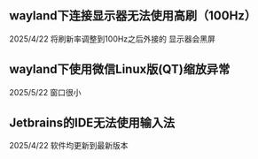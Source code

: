 
## wayland下连接显示器无法使用高刷（100Hz）
2025/4/22
将刷新率调整到100Hz之后外接的 显示器会黑屏


## wayland下使用微信Linux版(QT)缩放异常
2025/5/22
窗口很小
## Jetbrains的IDE无法使用输入法
2025/4/22
软件均更新到最新版本

